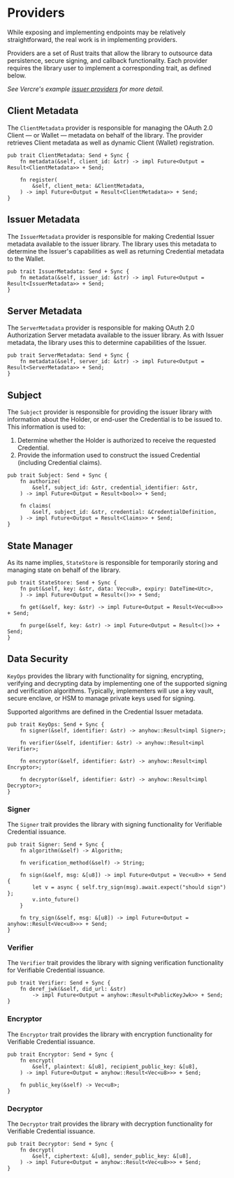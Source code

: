 # Providers

While exposing and implementing endpoints may be relatively straightforward, the real
work is in implementing providers.

Providers are a set of Rust traits that allow the library to outsource 
data persistence, secure signing, and callback functionality. Each provider requires the
library user to implement a corresponding trait, as defined below.

_See Vercre's example
[issuer providers](https://github.com/vercre/vercre/blob/main/examples/issuer/src/provider.rs)
for more detail._

## Client Metadata

The `ClientMetadata` provider is responsible for managing the OAuth 2.0 Client — or Wallet —
metadata on behalf of the library. The provider retrieves Client metadata as well as
dynamic Client (Wallet) registration.

```rust,ignore
pub trait ClientMetadata: Send + Sync {
    fn metadata(&self, client_id: &str) -> impl Future<Output = Result<ClientMetadata>> + Send;

    fn register(
        &self, client_meta: &ClientMetadata,
    ) -> impl Future<Output = Result<ClientMetadata>> + Send;
}
```

## Issuer Metadata

The `IssuerMetadata` provider is responsible for making Credential Issuer metadata available to 
the issuer library. The library uses this metadata to determine the Issuer's 
capabilities as well as returning Credential metadata to the Wallet.

```rust,ignore
pub trait IssuerMetadata: Send + Sync {
    fn metadata(&self, issuer_id: &str) -> impl Future<Output = Result<IssuerMetadata>> + Send;
}
```

## Server Metadata

The `ServerMetadata` provider is responsible for making OAuth 2.0 Authorization Server metadata
available to the issuer library. As with Issuer metadata, the library uses this to 
determine capabilities of the Issuer.

```rust,ignore
pub trait ServerMetadata: Send + Sync {
    fn metadata(&self, server_id: &str) -> impl Future<Output = Result<ServerMetadata>> + Send;
}
```

## Subject

The `Subject` provider is responsible for providing the issuer library with information
about the Holder, or end-user the Credential is to be issued to. This information is used
to:

1. Determine whether the Holder is authorized to receive the requested Credential.
2. Provide the information used to construct the issued Credential (including Credential 
   claims).

```rust,ignore
pub trait Subject: Send + Sync {
    fn authorize(
        &self, subject_id: &str, credential_identifier: &str,
    ) -> impl Future<Output = Result<bool>> + Send;

    fn claims(
        &self, subject_id: &str, credential: &CredentialDefinition,
    ) -> impl Future<Output = Result<Claims>> + Send;
}
```

## State Manager

As its name implies, `StateStore` is responsible for temporarily storing and 
managing state on behalf of the library.

```rust,ignore
pub trait StateStore: Send + Sync {
    fn put(&self, key: &str, data: Vec<u8>, expiry: DateTime<Utc>,
    ) -> impl Future<Output = Result<()>> + Send;

    fn get(&self, key: &str) -> impl Future<Output = Result<Vec<u8>>> + Send;

    fn purge(&self, key: &str) -> impl Future<Output = Result<()>> + Send;
}
```

## Data Security

`KeyOps` provides the library with functionality for signing, encrypting, verifying and decrypting
data by implementing one of the supported signing and verification algorithms. Typically, implementers
will use a key vault, secure enclave, or HSM to manage private keys used for signing.

Supported algorithms are defined in the Credential Issuer metadata.

```rust,ignore
pub trait KeyOps: Send + Sync {
    fn signer(&self, identifier: &str) -> anyhow::Result<impl Signer>;

    fn verifier(&self, identifier: &str) -> anyhow::Result<impl Verifier>;

    fn encryptor(&self, identifier: &str) -> anyhow::Result<impl Encryptor>;

    fn decryptor(&self, identifier: &str) -> anyhow::Result<impl Decryptor>;
}
```

### Signer

The `Signer` trait provides the library with signing functionality for Verifiable Credential issuance.

```rust,ignore
pub trait Signer: Send + Sync {
    fn algorithm(&self) -> Algorithm;

    fn verification_method(&self) -> String;

    fn sign(&self, msg: &[u8]) -> impl Future<Output = Vec<u8>> + Send {
        let v = async { self.try_sign(msg).await.expect("should sign") };
        v.into_future()
    }

    fn try_sign(&self, msg: &[u8]) -> impl Future<Output = anyhow::Result<Vec<u8>>> + Send;
}
```

### Verifier

The `Verifier` trait provides the library with signing verification functionality for Verifiable Credential issuance.

```rust,ignore
pub trait Verifier: Send + Sync {
    fn deref_jwk(&self, did_url: &str)
        -> impl Future<Output = anyhow::Result<PublicKeyJwk>> + Send;
}
```

### Encryptor

The `Encryptor` trait provides the library with encryption functionality for Verifiable Credential issuance.

```rust,ignore
pub trait Encryptor: Send + Sync {
    fn encrypt(
        &self, plaintext: &[u8], recipient_public_key: &[u8],
    ) -> impl Future<Output = anyhow::Result<Vec<u8>>> + Send;

    fn public_key(&self) -> Vec<u8>;
}
```

### Decryptor

The `Decryptor` trait provides the library with decryption functionality for Verifiable Credential issuance.

```rust,ignore
pub trait Decryptor: Send + Sync {
    fn decrypt(
        &self, ciphertext: &[u8], sender_public_key: &[u8],
    ) -> impl Future<Output = anyhow::Result<Vec<u8>>> + Send;
}
```
